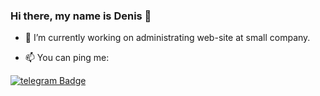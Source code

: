 ### Hi there, my name is Denis 👋

- 🔭 I’m currently working on administrating web-site at small company.

- 📫 You can ping me: 
<div id="badges">
  <a href="https://t.me/ErkhanDV">
    <img src="https://img.shields.io/badge/telegram-blue?style=for-the-badge&logo=telegram&logoColor=white" alt="telegram Badge"/>
  </a>
</div>
